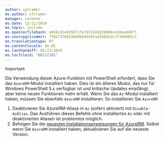 ```yaml
---
author: sptramer
ms.author: sttramer
manager: carmonm
ms.date: 12/11/2018
ms.topic: include
ms.openlocfilehash: a956cd1e029371fa7031d262206b0ce10aa8dbff
ms.sourcegitcommit: 778e7376853b69bbd5455ad260d2dc17109d05c1
ms.translationtype: HT
ms.contentlocale: de-DE
ms.lasthandoff: 05/23/2019
ms.locfileid: "66117101"
---
```

> [!IMPORTANT]
>
> Die Verwendung dieser Azure-Funktion mit PowerShell erfordert, dass Sie das `AzureRM`-Modul installiert haben. Dies ist ein älteres Modul, das nur für Windows PowerShell 5.x verfügbar ist und kritische Updates empfängt, aber keine neuen Funktionen mehr erhält. Wenn Sie das `Az`-Modul installiert haben, müssen Sie ebenfalls `AzureRM` installieren. So installieren Sie `AzureRM`
> 
> 1. Deaktivieren Sie AzureRM-Aliase in `Az` (sofern aktiviert) mit `Disable-AzAlias`. Das Ausführen dieses Befehls ohne installiertes `Az` oder mit deaktivierten Aliasen ist problemlos möglich.
> 2. Befolgen Sie die [neuesten Installationsanweisungen für AzureRM](/powershell/azure/install-az-ps). Selbst wenn Sie `AzureRM` installiert haben, aktualisieren Sie auf die neueste Version.

